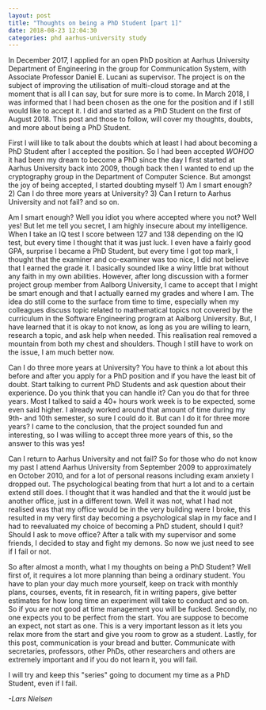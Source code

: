 ```yaml
---
layout: post
title: "Thoughts on being a PhD Student [part 1]"
date: 2018-08-23 12:04:30
categories: phd aarhus-university study
---
```


In December 2017, I applied for an open PhD position at Aarhus University Department of Engineering in the group for Communication System, with Associate Professor Daniel E. Lucani as supervisor.
The project is on the subject of improving the utilisation of multi-cloud storage and at the moment that is all I can say, but for sure more is to come. In March 2018, I was informed that I had
been chosen as the one for the position and if I still would like to accept it. I did and started as a PhD Student on the first of August 2018. This post and those to follow, will cover my thoughts,
doubts, and more about being a PhD Student.

First I will like to talk about the doubts which at least I had about becoming a PhD Student after I accepted the position. So I had been accepted *WOHOO* it had been my dream to become a PhD since
the day I first started at Aarhus University back into 2009, though back then I wanted to end up the cryptography group in the Department of Computer Science. But amongst the joy of being accepted,
I started doubting myself 1) Am I smart enough? 2) Can I do three more years at University? 3) Can I return to Aarhus University and not fail? and so on.

Am I smart enough? Well you idiot you where accepted where you not? Well yes! But let me tell you secret, I am highly insecure about my intelligence. When I take an IQ test I score between 127 and
138 depending on the IQ test, but every time I thought that it was just luck. I even have a fairly good GPA, surprise I became a PhD Student, but every time I got top mark, I thought that the
examiner and co-examiner was too nice, I did not believe that I earned the grade it. I basically sounded like a winy little brat without any faith in my own abilities. However, after long discussion
with a former project group member from Aalborg University, I came to accept that I might be smart enough and that I actually earned my grades and where I am. The idea do still come to the surface from
time to time, especially when my colleagues discuss topic related to mathematical topics not covered by the curriculum in the Software Engineering program at Aalborg University. But, I have learned
that it is okay to not know, as long as you are willing to learn, research a topic, and ask help when needed. This realisation real removed a mountain from both my chest and shoulders. Though I still
have to work on the issue, I am much better now.

Can I do three more years at University? You have to think a lot about this before and after you apply for a PhD position and if you have the least bit of doubt. Start talking to current PhD Students
and ask question about their experience. Do you think that you can handle it? Can you do that for three years. Most I talked to said a 40+ hours work week is to be expected, some even said higher.
I already worked around that amount of time during my 9th- and 10th semester, so sure I could do it. But can I do it for three more years? I came to the conclusion, that the project sounded fun and
interesting, so I was willing to accept three more years of this, so the answer to this was yes!

Can I return to Aarhus University and not fail? So for those who do not know my past I attend Aarhus University from September 2009 to approximately en October 2010, and for a lot of personal reasons
including exam anxiety I dropped out. The psychological beating from that hurt a lot and to a certain extend still does. I thought that it was handled and that the it would just be another office, just
in a different town. Well it was not, what I had not realised was that my office would be in the very building were I broke, this resulted in my very first day becoming a psychological slap in my face
and I had to reevaluated my choice of becoming a PhD student, should I quit? Should I ask to move office? After a talk with my supervisor and some friends, I decided to stay and fight my demons. So now
we just need to see if I fail or not.

So after almost a month, what I my thoughts on being a PhD Student? Well first of, it requires a lot more planning than being a ordinary student. You have to plan your day much more yourself, keep on
track with monthly plans, courses, events, fit in research, fit in writing papers, give better estimates for how long time an experiment will take to conduct and so on. So if you are not good at time
management you will be fucked. Secondly, no one expects you to be perfect from the start. You are suppose to become an expect, not start as one. This is a very important lesson as it lets you relax
more from the start and give you room to grow as a student. Lastly, for this post, communication is your bread and butter. Communicate with secretaries, professors, other PhDs, other researchers and
others are extremely important and if you do not learn it, you will fail.

I will try and keep this "series" going to document my time as a PhD Student, even if I fail.

*-Lars Nielsen*
